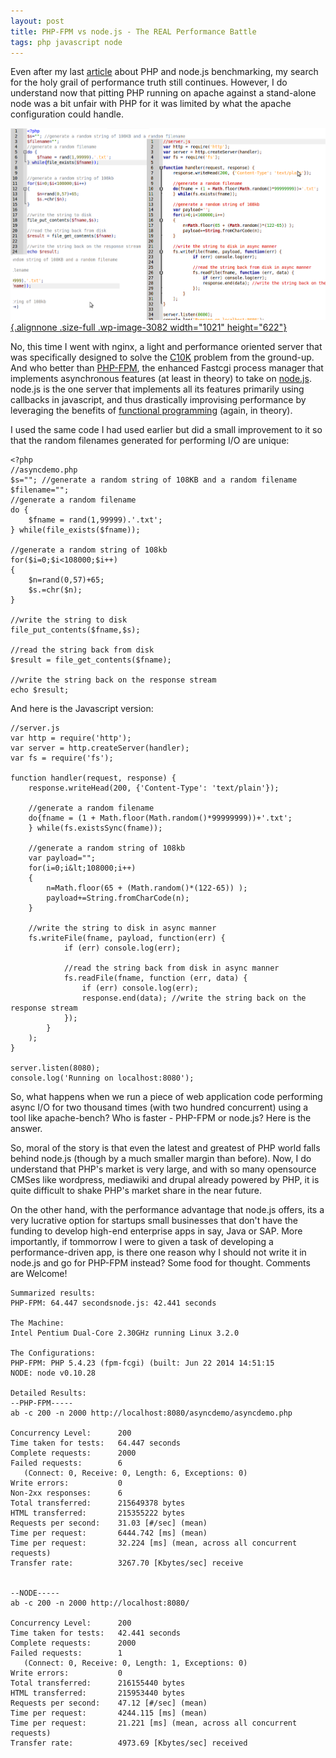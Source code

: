 ```yaml
---
layout: post
title: PHP-FPM vs node.js - The REAL Performance Battle
tags: php javascript node
---
```


Even after my last [article](/blog/2014/06/php-vs-node-js-real-statistics.html) about PHP and node.js benchmarking, my search for the holy grail of performance truth still continues. However, I do understand now that pitting PHP running on apache against a stand-alone node was a bit unfair with PHP for it was limited by what the apache configuration could handle.<!--more-->

[![Benchmark](/uploads/old/benchmark.png){.alignnone .size-full .wp-image-3082 width="1021" height="622"}](/uploads/old/benchmark.png)

No, this time I went with nginx, a light and performance oriented server that was specifically designed to solve the [C10K](https://en.wikipedia.org/wiki/C10k) problem from the ground-up. And who better than [PHP-FPM](http://php-fpm.org/), the enhanced Fastcgi process manager that implements asynchronous features (at least in theory) to take on [node.js](http://nodejs.org/). node.js is the one server that implements all its features primarily using callbacks in javascript, and thus drastically improvising performance by leveraging the benefits of [functional programming](https://en.wikipedia.org/wiki/Functional_programming) (again, in theory).

I used the same code I had used earlier but did a small improvement to it so that the random filenames generated for performing I/O are unique:

	<?php 
	//asyncdemo.php
	$s=""; //generate a random string of 108KB and a random filename
	$filename="";
	//generate a random filename
	do {
		$fname = rand(1,99999).'.txt';
	} while(file_exists($fname));

	//generate a random string of 108kb
	for($i=0;$i<108000;$i++)
	{
		$n=rand(0,57)+65;
		$s.=chr($n);
	}

	//write the string to disk
	file_put_contents($fname,$s);

	//read the string back from disk
	$result = file_get_contents($fname);

	//write the string back on the response stream
	echo $result;

And here is the Javascript version:

	//server.js
	var http = require('http');    
	var server = http.createServer(handler);
	var fs = require('fs');

	function handler(request, response) {
		response.writeHead(200, {'Content-Type': 'text/plain'});

		//generate a random filename
		do{fname = (1 + Math.floor(Math.random()*99999999))+'.txt';
		} while(fs.existsSync(fname));

		//generate a random string of 108kb
		var payload="";
		for(i=0;i&lt;108000;i++)
		{
			n=Math.floor(65 + (Math.random()*(122-65)) );
			payload+=String.fromCharCode(n);
		}

		//write the string to disk in async manner
		fs.writeFile(fname, payload, function(err) {
				if (err) console.log(err);

				//read the string back from disk in async manner
				fs.readFile(fname, function (err, data) {
					if (err) console.log(err);
					response.end(data); //write the string back on the response stream
				});  
			}
		);
	}

	server.listen(8080);
	console.log('Running on localhost:8080');

So, what happens when we run a piece of web application code performing async I/O for two thousand times (with two hundred concurrent) using a tool like apache-bench? Who is faster - PHP-FPM or node.js? Here is the answer.

So, moral of the story is that even the latest and greatest of PHP world falls behind node.js (though by a much smaller margin than before). Now, I do understand that PHP's market is very large, and with so many opensource CMSes like wordpress, mediawiki and drupal already powered by PHP, it is quite difficult to shake PHP's market share in the near future.

On the other hand, with the performance advantage that node.js offers, its a very lucrative option for startups small businesses that don't have the funding to develop high-end enterprise apps in say, Java or SAP. More importantly, if tommorrow I were to given a task of developing a performance-driven app, is there one reason why I should not write it in node.js and go for PHP-FPM instead? Some food for thought. Comments are Welcome!

	Summarized results:
	PHP-FPM: 64.447 secondsnode.js: 42.441 seconds

	The Machine:
	Intel Pentium Dual-Core 2.30GHz running Linux 3.2.0

	The Configurations:
	PHP-FPM: PHP 5.4.23 (fpm-fcgi) (built: Jun 22 2014 14:51:15
	NODE: node v0.10.28

	Detailed Results:
	--PHP-FPM-----
	ab -c 200 -n 2000 http://localhost:8080/asyncdemo/asyncdemo.php

	Concurrency Level:      200
	Time taken for tests:   64.447 seconds
	Complete requests:      2000
	Failed requests:        6
	   (Connect: 0, Receive: 0, Length: 6, Exceptions: 0)
	Write errors:           0
	Non-2xx responses:      6
	Total transferred:      215649378 bytes
	HTML transferred:       215355222 bytes
	Requests per second:    31.03 [#/sec] (mean)
	Time per request:       6444.742 [ms] (mean)
	Time per request:       32.224 [ms] (mean, across all concurrent requests)
	Transfer rate:          3267.70 [Kbytes/sec] receive


	--NODE-----
	ab -c 200 -n 2000 http://localhost:8080/

	Concurrency Level:      200
	Time taken for tests:   42.441 seconds
	Complete requests:      2000
	Failed requests:        1
	   (Connect: 0, Receive: 0, Length: 1, Exceptions: 0)
	Write errors:           0
	Total transferred:      216155440 bytes
	HTML transferred:       215953440 bytes
	Requests per second:    47.12 [#/sec] (mean)
	Time per request:       4244.115 [ms] (mean)
	Time per request:       21.221 [ms] (mean, across all concurrent requests)
	Transfer rate:          4973.69 [Kbytes/sec] received
